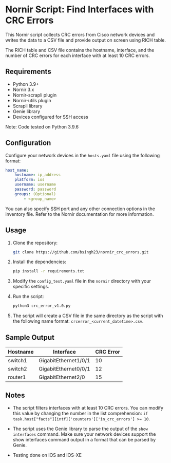 

# Nornir Script: Find Interfaces with CRC Errors

This Nornir script collects CRC errors from Cisco network devices and writes the data to a CSV file and provide output on screen using RICH table. 

The RICH table and CSV file contains the hostname, interface, and the number of CRC errors for each interface with at least 10 CRC errors.

## Requirements

* Python 3.9+
* Nornir 3.x
* Nornir-scrapli plugin
* Nornir-utils plugin
* Scrapli library
* Genie library
* Devices configured for SSH access

Note: Code tested on Python 3.9.6

## Configuration

Configure your network devices in the `hosts.yaml` file using the following format:

``` yaml
host_name:
    hostname: ip_address
    platform: ios
    username: username
    password: password
    groups: (Optional)
        - <group_name>
```

You can also specify SSH port and any other connection options in the inventory file. Refer to the Nornir documentation for more information.

## Usage

1. Clone the repository:

   ```bash
   git clone https://github.com/bsingh23/nornir_crc_errors.git
   ```

2. Install the dependencies:

   ```bash
   pip install -r requirements.txt
   ```

3. Modify the `config_test.yaml` file in the `nornir` directory with your specific settings.

4. Run the script:

   ```bash
   python3 crc_error_v1.0.py
   ```

5. The script will create a CSV file in the same directory as the script with the following name format: `crcerror_<current_datetime>.csv`.

## Sample Output

| Hostname  | Interface            | CRC Error |
| --------- | -----------------    | --------- |
| switch1   | GigabitEthernet1/0/1 | 10        |
| switch2   | GigabitEthernet0/0/1 | 12        |
| router1   | GigabitEthernet2/0   | 15        |

## Notes

* The script filters interfaces with at least 10 CRC errors. You can modify this value by changing the number in the list comprehension: `if task.host["facts"][intf]['counters']['in_crc_errors'] >= 10`.

* The script uses the Genie library to parse the output of the `show interfaces` command. Make sure your network devices support the show interfaces command output in a format that can be parsed by Genie.

* Testing done on IOS and IOS-XE
